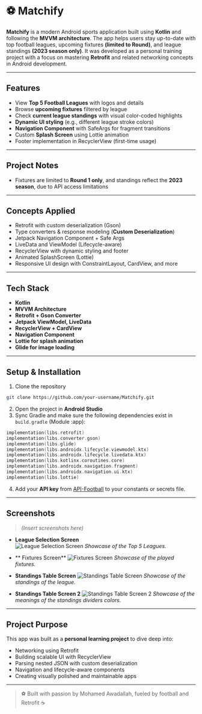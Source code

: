 # ⚽ Matchify

**Matchify** is a modern Android sports application built using **Kotlin** and following the **MVVM architecture**. The app helps users stay up-to-date with top football leagues, upcoming fixtures **(limited to Round)**, and league standings **(2023 season only)**. It was developed as a personal training project with a focus on mastering **Retrofit** and related networking concepts in Android development.

---

## Features

- View **Top 5 Football Leagues** with logos and details
- Browse **upcoming fixtures** filtered by league
- Check **current league standings** with visual color-coded highlights
- **Dynamic UI styling** (e.g., different league stroke colors)
- **Navigation Component** with SafeArgs for fragment transitions
- Custom **Splash Screen** using Lottie animation
- Footer implementation in RecyclerView (first-time usage)

---

## Project Notes

- Fixtures are limited to **Round 1 only**, and standings reflect the **2023 season**, due to API access limitations

---

## Concepts Applied

- Retrofit with custom deserialization (Gson)
- Type converters & response modeling (**Custom Deserialization**)
- Jetpack Navigation Component + Safe Args
- LiveData and ViewModel (Lifecycle-aware)
- RecyclerView with dynamic styling and footer
- Animated SplashScreen (Lottie)
- Responsive UI design with ConstraintLayout, CardView, and more

---

## Tech Stack

- **Kotlin**
- **MVVM Architecture**
- **Retrofit + Gson Converter**
- **Jetpack ViewModel, LiveData**
- **RecyclerView + CardView**
- **Navigation Component**
- **Lottie for splash animation**
- **Glide for image loading**

---

## Setup & Installation

1. Clone the repository
```bash
git clone https://github.com/your-username/Matchify.git
```
2. Open the project in **Android Studio**
3. Sync Gradle and make sure the following dependencies exist in `build.gradle` (Module :app):

```kotlin
implementation(libs.retrofit)
implementation(libs.converter.gson)
implementation(libs.glide)
implementation(libs.androidx.lifecycle.viewmodel.ktx)
implementation(libs.androidx.lifecycle.livedata.ktx)
implementation(libs.kotlinx.coroutines.core)
implementation(libs.androidx.navigation.fragment)
implementation(libs.androidx.navigation.ui.ktx)
implementation(libs.lottie)
```
4. Add your **API key** from [API-Football](https://www.api-football.com/) to your constants or secrets file.

---

## Screenshots

> *(Insert screenshots here)*
- **League Selection Screen**  
  ![League Selection Screen](Screenshots/League_Selection_Screen.png "League Selection Screen")
  _Showcase of the Top 5 Leagues._

- ** Fixtures Screen** 
  ![Fixtures Screen](Screenshots/Fixtures_Screen.png "Fixtures Screen")
  _Showcase of the played fixtures._

- **Standings Table Screen**
  ![Standings Table Screen](Screenshots/Standings_Table_Screen.png "Standings Table Screen")
  _Showcase of the standings of the league._

- **Standings Table Screen 2**
  ![Standings Table Screen 2](Screenshots/Standings_Table_Colors_Clarification.png "Standings Table Screen 2")
  _Showcase of the meanings of the standings dividers colors._

---

## Project Purpose
This app was built as a **personal learning project** to dive deep into:
- Networking using Retrofit
- Building scalable UI with RecyclerView
- Parsing nested JSON with custom deserialization
- Navigation and lifecycle-aware components
- Creating visually polished and maintainable apps

---

> ⚽ Built with passion by Mohamed Awadallah, fueled by football and Retrofit ☕
